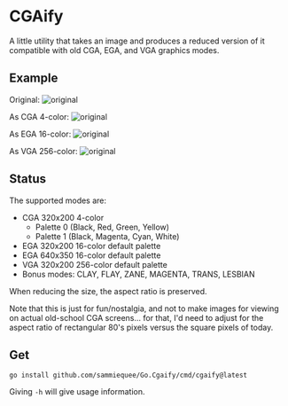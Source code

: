 # CGAify

A little utility that takes an image and produces a reduced
version of it compatible with old CGA, EGA, and VGA 
graphics modes.

## Example

Original: 
![original](example/example.jpg)

As CGA 4-color: 
![original](example/example.jpg_CGA1.gif)

As EGA 16-color: 
![original](example/example.jpg_EGA.gif)

As VGA 256-color: 
![original](example/example.jpg_VGA.gif)

## Status

The supported modes are:

  * CGA 320x200 4-color
    * Palette 0 (Black, Red, Green, Yellow)
    * Palette 1 (Black, Magenta, Cyan, White)
  * EGA 320x200 16-color default palette
  * EGA 640x350 16-color default palette
  * VGA 320x200 256-color default palette
  * Bonus modes: CLAY, FLAY, ZANE, MAGENTA, TRANS, LESBIAN

When reducing the size, the aspect ratio is preserved.

Note that this is just for fun/nostalgia, and not to make images
for viewing on actual old-school CGA screens... for that, I'd need 
to adjust for the aspect ratio of rectangular 80's pixels versus the 
square pixels of today.

## Get 

    go install github.com/sammiequee/Go.Cgaify/cmd/cgaify@latest

Giving `-h` will give usage information.

